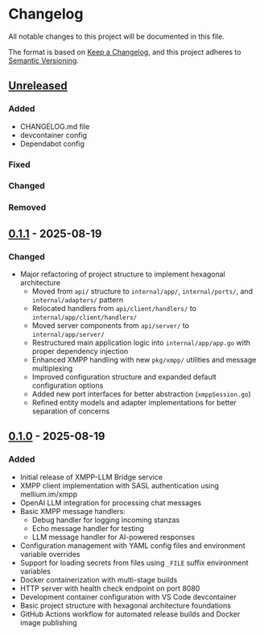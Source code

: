 # Changelog
<!-- markdownlint-configure-file { "MD024": { "siblings_only": true } } -->

All notable changes to this project will be documented in this file.

The format is based on [Keep a Changelog](https://keepachangelog.com/en/1.1.0/),
and this project adheres to [Semantic Versioning](https://semver.org/spec/v2.0.0.html).

## [Unreleased]

### Added

- CHANGELOG.md file
- devcontainer config
- Dependabot config

### Fixed

### Changed

### Removed

## [0.1.1] - 2025-08-19

### Changed

- Major refactoring of project structure to implement hexagonal architecture
  - Moved from `api/` structure to `internal/app/`, `internal/ports/`, and `internal/adapters/` pattern
  - Relocated handlers from `api/client/handlers/` to `internal/app/client/handlers/`
  - Moved server components from `api/server/` to `internal/app/server/`
  - Restructured main application logic into `internal/app/app.go` with proper dependency injection
  - Enhanced XMPP handling with new `pkg/xmpp/` utilities and message multiplexing
  - Improved configuration structure and expanded default configuration options
  - Added new port interfaces for better abstraction (`xmppSession.go`)
  - Refined entity models and adapter implementations for better separation of concerns

## [0.1.0] - 2025-08-19

### Added

- Initial release of XMPP-LLM Bridge service
- XMPP client implementation with SASL authentication using mellium.im/xmpp
- OpenAI LLM integration for processing chat messages
- Basic XMPP message handlers:
  - Debug handler for logging incoming stanzas
  - Echo message handler for testing
  - LLM message handler for AI-powered responses
- Configuration management with YAML config files and environment variable overrides
- Support for loading secrets from files using `_FILE` suffix environment variables
- Docker containerization with multi-stage builds
- HTTP server with health check endpoint on port 8080
- Development container configuration with VS Code devcontainer
- Basic project structure with hexagonal architecture foundations
- GitHub Actions workflow for automated release builds and Docker image publishing

[unreleased]: https://github.com/MykolaBilyi/xmpp-llm-bridge/compare/v0.1.1...HEAD
[0.1.1]: https://github.com/MykolaBilyi/xmpp-llm-bridge/compare/v0.1.0...v0.1.1
[0.1.0]: https://github.com/MykolaBilyi/xmpp-llm-bridge/releases/tag/v0.1.0
